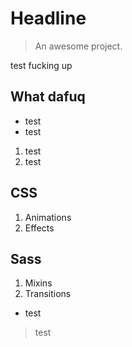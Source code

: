 # Headline

> An awesome project.

test fucking up

## What dafuq

* test
* test

1. test
2. test

## CSS

1. Animations
2. Effects

## Sass

1. Mixins
2. Transitions

- test
> test
